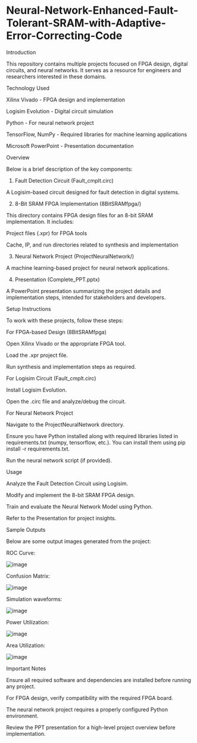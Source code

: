 # Neural-Network-Enhanced-Fault-Tolerant-SRAM-with-Adaptive-Error-Correcting-Code
Introduction

This repository contains multiple projects focused on FPGA design, digital circuits, and neural networks. It serves as a resource for engineers and researchers interested in these domains.

Technology Used

Xilinx Vivado - FPGA design and implementation

Logisim Evolution - Digital circuit simulation

Python - For neural network project

TensorFlow, NumPy - Required libraries for machine learning applications

Microsoft PowerPoint - Presentation documentation

Overview

Below is a brief description of the key components:

1. Fault Detection Circuit (Fault_cmplt.circ)

A Logisim-based circuit designed for fault detection in digital systems.

2. 8-Bit SRAM FPGA Implementation (8BitSRAMfpga/)

This directory contains FPGA design files for an 8-bit SRAM implementation. It includes:

Project files (.xpr) for FPGA tools

Cache, IP, and run directories related to synthesis and implementation

3. Neural Network Project (ProjectNeuralNetwork/)

A machine learning-based project for neural network applications.

4. Presentation (Complete_PPT.pptx)

A PowerPoint presentation summarizing the project details and implementation steps, intended for stakeholders and developers.

Setup Instructions

To work with these projects, follow these steps:

For FPGA-based Design (8BitSRAMfpga)

Open Xilinx Vivado or the appropriate FPGA tool.

Load the .xpr project file.

Run synthesis and implementation steps as required.

For Logisim Circuit (Fault_cmplt.circ)

Install Logisim Evolution.

Open the .circ file and analyze/debug the circuit.

For Neural Network Project

Navigate to the ProjectNeuralNetwork directory.

Ensure you have Python installed along with required libraries listed in requirements.txt (numpy, tensorflow, etc.). You can install them using pip install -r requirements.txt.

Run the neural network script (if provided).

Usage

Analyze the Fault Detection Circuit using Logisim.

Modify and implement the 8-bit SRAM FPGA design.

Train and evaluate the Neural Network Model using Python.

Refer to the Presentation for project insights.

Sample Outputs

Below are some output images generated from the project:

ROC Curve: 
 
  ![image](https://github.com/user-attachments/assets/2fcf4ad0-f660-4127-b818-161c5f5e4484)

Confusion Matrix: 

  ![image](https://github.com/user-attachments/assets/44dd0fb1-0cda-46e3-8945-43a2a4ad27fe)

Simulation waveforms: 
  
  ![image](https://github.com/user-attachments/assets/ee507de8-61f5-4574-a21d-6e66d80e7a12)

Power Utilization:

  ![image](https://github.com/user-attachments/assets/14141201-05b2-406f-bb75-a32f236af650)

Area Utilization: 

  ![image](https://github.com/user-attachments/assets/9babf3b0-3819-4d2c-97e2-27e29b25d8b7)




Important Notes

Ensure all required software and dependencies are installed before running any project.

For FPGA design, verify compatibility with the required FPGA board.

The neural network project requires a properly configured Python environment.

Review the PPT presentation for a high-level project overview before implementation.
